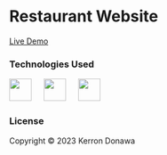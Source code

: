 # Restaurant Website

[Live Demo](https://kdonawa-restaurant.netlify.app/)

### Technologies Used

<div>
  <img src="https://cdn.jsdelivr.net/gh/devicons/devicon/icons/react/react-original.svg" width="40" height="40" />
  &emsp;
  <img src="https://cdn.jsdelivr.net/gh/devicons/devicon/icons/tailwindcss/tailwindcss-plain.svg" width="40" height="40"/>  
  &emsp;
  <img src="https://cdn.jsdelivr.net/gh/devicons/devicon/icons/typescript/typescript-original.svg" width="40" height="40"/>
</div>

### License

Copyright &copy; 2023 Kerron Donawa
